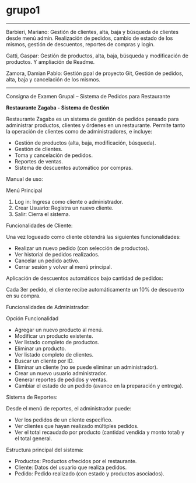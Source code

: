 # grupo1

---------------------------------------------------------------------------------

Barbieri, Mariano: Gestión de clientes, alta, baja y búsqueda de clientes desde  menú admin.
Realización de pedidos, cambio de estado de los mismos, gestión de descuentos,  reportes de compras y login.

Gatti, Gaspar: Gestión de productos, alta, baja, búsqueda y modificación de productos. Y ampliación de Readme.

Zamora, Damian Pablo: Gestión ppal de proyecto Git, Gestión de pedidos, alta, baja y cancelación de los  mismos.

---------------------------------------------------------------------------------

Consigna de Examen Grupal – Sistema de Pedidos para Restaurante

**Restaurante Zagaba - Sistema de Gestión**

Restaurante Zagaba es un sistema de gestión de pedidos pensado para administrar productos, clientes y órdenes en un restaurante.
Permite tanto la operación de clientes como de administradores, e incluye:

* Gestión de productos (alta, baja, modificación, búsqueda).
* Gestión de clientes.
* Toma y cancelación de pedidos.
* Reportes de ventas.
* Sistema de descuentos automático por compras.

Manual de uso:

Menú Principal
1. Log in: Ingresa como cliente o administrador.
2. Crear Usuario: Registra un nuevo cliente.
3. Salir: Cierra el sistema.

Funcionalidades de Cliente:

Una vez logueado como cliente obtendrá las siguientes funcionalidades:

* Realizar un nuevo pedido (con selección de productos).
* Ver historial de pedidos realizados.
* Cancelar un pedido activo.
* Cerrar sesión y volver al menú principal.

Aplicación de descuentos automáticos bajo cantidad de pedidos:

Cada 3er pedido, el cliente recibe automáticamente un 10% de descuento en su compra.

Funcionalidades de Administrador:

Opción	Funcionalidad

* Agregar un nuevo producto al menú.
* Modificar un producto existente.
* Ver listado completo de productos.
* Eliminar un producto.
* Ver listado completo de clientes.
* Buscar un cliente por ID.
* Eliminar un cliente (no se puede eliminar un administrador).
* Crear un nuevo usuario administrador.
* Generar reportes de pedidos y ventas.
* Cambiar el estado de un pedido (avance en la preparación y entrega).

Sistema de Reportes:

Desde el menú de reportes, el administrador puede:

* Ver los pedidos de un cliente específico.
* Ver clientes que hayan realizado múltiples pedidos.
* Ver el total recaudado por producto (cantidad vendida y monto total) y el total general.

Estructura principal del sistema:

* Productos: Productos ofrecidos por el restaurante.
* Cliente: Datos del usuario que realiza pedidos.
* Pedido: Pedido realizado (con estado y productos asociados).

